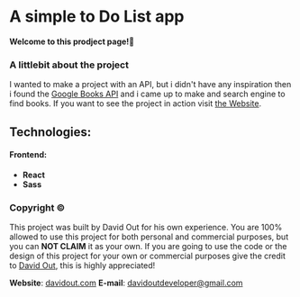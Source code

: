 # A simple to Do List app
**Welcome to this prodject page!👋**

### A littlebit about the project
I wanted to make a project with an API, but i didn't have any inspiration then i found the [Google Books API](https://developers.google.com/books/docs/v1/using) and i came up to make and search engine to find books.
If you want to see the project in action visit [the Website](https://booksearcher.netlify.app/).

## Technologies:
 #### Frontend:
  - **React** 
  - **Sass**

### Copyright ©
This project was built by David Out for his own experience.
You are 100% allowed to use this project for both personal and commercial purposes, but you can **NOT CLAIM** it as your own.
If you are going to use the code or the design of this project for your own or commercial purposes give the credit to [David Out](https://github.com/DavidOut03/), this is highly appreciated!

**Website**: [davidout.com](https://www.davidout.com/)
**E-mail**: davidoutdeveloper@gmail.com


